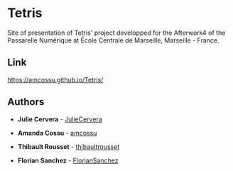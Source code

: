 # Tetris

Site of presentation of Tetris' project developped for the Afterwork4 of the Passarelle Numérique at École Centrale de Marseille, Marseille - France.


## Link

https://amcossu.github.io/Tetris/


## Authors

* **Julie Cervera** - [JulieCervera](https://github.com/JulieCervera)

* **Amanda Cossu** - [amcossu](https://github.com/amcossu)

* **Thibault Rousset** - [thibaultrousset](https://github.com/thibaultrousset)

* **Florian Sanchez** - [FlorianSanchez](https://github.com/FlorianSanchez)
